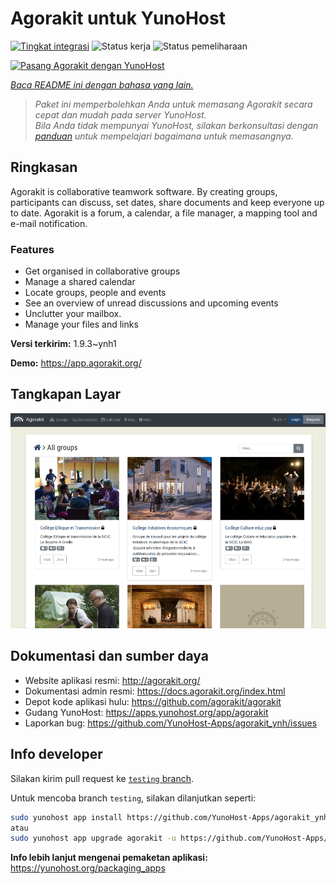 <!--
N.B.: README ini dibuat secara otomatis oleh <https://github.com/YunoHost/apps/tree/master/tools/readme_generator>
Ini TIDAK boleh diedit dengan tangan.
-->

# Agorakit untuk YunoHost

[![Tingkat integrasi](https://apps.yunohost.org/badge/integration/agorakit)](https://ci-apps.yunohost.org/ci/apps/agorakit/)
![Status kerja](https://apps.yunohost.org/badge/state/agorakit)
![Status pemeliharaan](https://apps.yunohost.org/badge/maintained/agorakit)

[![Pasang Agorakit dengan YunoHost](https://install-app.yunohost.org/install-with-yunohost.svg)](https://install-app.yunohost.org/?app=agorakit)

*[Baca README ini dengan bahasa yang lain.](./ALL_README.md)*

> *Paket ini memperbolehkan Anda untuk memasang Agorakit secara cepat dan mudah pada server YunoHost.*  
> *Bila Anda tidak mempunyai YunoHost, silakan berkonsultasi dengan [panduan](https://yunohost.org/install) untuk mempelajari bagaimana untuk memasangnya.*

## Ringkasan

Agorakit is collaborative teamwork software. By creating groups, participants can discuss, set dates, share documents and keep everyone up to date. Agorakit is a forum, a calendar, a file manager, a mapping tool and e-mail notification.

### Features

- Get organised in collaborative groups
- Manage a shared calendar
- Locate groups, people and events
- See an overview of unread discussions and upcoming events 
- Unclutter your mailbox. 
- Manage your files and links 

**Versi terkirim:** 1.9.3~ynh1

**Demo:** <https://app.agorakit.org/>

## Tangkapan Layar

![Tangkapan Layar pada Agorakit](./doc/screenshots/screenshot.png)

## Dokumentasi dan sumber daya

- Website aplikasi resmi: <http://agorakit.org/>
- Dokumentasi admin resmi: <https://docs.agorakit.org/index.html>
- Depot kode aplikasi hulu: <https://github.com/agorakit/agorakit>
- Gudang YunoHost: <https://apps.yunohost.org/app/agorakit>
- Laporkan bug: <https://github.com/YunoHost-Apps/agorakit_ynh/issues>

## Info developer

Silakan kirim pull request ke [`testing` branch](https://github.com/YunoHost-Apps/agorakit_ynh/tree/testing).

Untuk mencoba branch `testing`, silakan dilanjutkan seperti:

```bash
sudo yunohost app install https://github.com/YunoHost-Apps/agorakit_ynh/tree/testing --debug
atau
sudo yunohost app upgrade agorakit -u https://github.com/YunoHost-Apps/agorakit_ynh/tree/testing --debug
```

**Info lebih lanjut mengenai pemaketan aplikasi:** <https://yunohost.org/packaging_apps>
